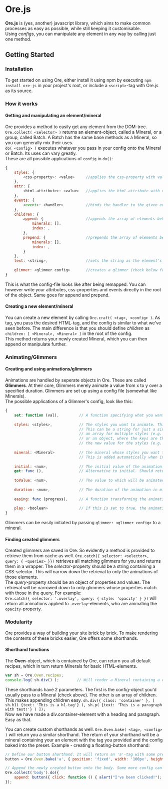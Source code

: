 # Ore.js

**Ore.js** is (yes, another) javascript library, which aims to make common processes as easy as possible, while still keeping it customisable.  
Using *configs*, you can manipulate any element in any way by calling just one method.

## Getting Started

### Installation
To get started on using Ore, either install it using npm by executing `npm install ore-js` in your project's root, or include a `<script>`-tag with
Ore.js as its source.  
  
### How it works
#### Getting and manipulating an element/mineral
Ore provides a method to easily get any element from the DOM-tree. `Ore.collect( <selector> )` returns an element-object, 
called a Mineral, or a group, called Batch. A Batch has the same base methods as a Mineral, so you can generally mix their uses.  
`do( <config> )` executes whatever you pass in your config onto the Mineral or Batch. Its uses can vary greatly.  
These are all possible applications of `config` in `do()`:  
``` javascript
{    
    styles: {
        <css-property>: <value>     //applies the css-property with value onto the mineral or batch
    },
    attr: {
        <html-attribute>: <value>   //applies the html-attribute with value onto the mineral or batch
    },
    events: {
        <event>: <handler>          //binds the handler to the given event on the mineral or batch
    },
    children: {
        append: {                   //appends the array of elements behind the given index
            minerals: [],
            index: ,
        },
        prepend: {                  //prepends the array of elements before the given index
            minerals: [],
            index: ,
        }
    },
    text: <string>,                 //sets the string as the element's text
    
    glimmer: <glimmer config>       //creates a glimmer (check below for documentation)
}
```
This is what the config-file looks like after being remapped. You can however write your attributes, css-properties and events directly in
the root of the object. Same goes for append and prepend.

#### Creating a new element/mineral
You can create a new element by calling `Ore.craft( <tag>, <config> )`. As tag, you pass the desired HTML-tag, and the config is similar to what
we've seen before. The main difference is that you should define *children* as `children: [ <Mineral>, <Mineral> ]` in the root of the config.  
This method returns your newly created Mineral, which you can then append or manipulate further.

### Animating/Glimmers
#### Creating and using animations/glimmers
Animations are handled by seperate objects in Ore. These are called **Glimmers**. At their core, Glimmers merely animate a value from x to y over a specified duration.
Glimmers are set up using a config file (somewhat like Minerals).  
The possible applications of a Glimmer's config, look like this:
``` javascript
{
    set: function (val),         // A function specifying what you want to do with the animated value.
    
    styles: <styles>,            // The styles you want to animate. This generates a set function which will edit the styles.
                                 // This can be a string for just a single style(e.g. 'width'),
                                 // an array for multiple styles (e.g. ['width', 'height'],
                                 // or an object, where the keys are the styles and the values functions that return
                                 // the new value for the styles (e.g. {'width': function (val) { return val + '%' } }
                                 
    mineral: <Mineral>           // the mineral whose styles you want to edit. This isn't needed when not animated styles.
                                 // This is added automatically when initialising glimmers through a Mineral
                                 
    initial: <num>,              // The initial value of the animation
    get: func (),                // Alternative to initial. Should return an initial value.
    
    toValue: <num>,              // The value to which will be animated
    
    duration: <num>,             // The duration of the animation in miliseconds
    
    easing: func (progress),     // A function transforming the animations progress. This will always be a value between 0 and 1
    
    play: <boolean>              // If this is set to true, the animation will play. If it is set to false, it will pause.
}
```
Glimmers can be easily initiated by passing `glimmer: <glimmer config>` to a mineral.

#### Finding created glimmers
Created glimmers are saved in Ore. So evidently a method is provided to retrieve them from cache as well. 
`Ore.catch({ selector: <selector>, query: { <queries> }})` retrieves all matching glimmers for you and returns them in a wrapper.
The *selector*-property should be a string containing a CSS-selector. This will narrow down the retrieval to only the animations of those elements.  
The *query*-property should be an object of properties and values. The retrieval will be narrowed down to only glimmers whose properties match with those in the query. 
For example:  
`Ore.catch({ selector: '.overlay', query: { style: 'opacity' } })` will return all animations applied to `.overlay`-elements, who are animating the `opacity`-property.

### Modularity
Ore provides a way of building your site brick by brick. To make rendering the contents of these bricks easier, Ore offers some shorthands.  
#### Shorthand functions
The **Oven**-object, which is contained by Ore, can return you all default recipes, which in turn return Minerals for basic HTML-elements.
``` javascript
var sh = Ore.Oven.recipes;
console.log( sh.div() );        // Will render a Mineral containing a div-element, which you can then append
```
These shorthands have 2 parameters. The first is the config-object you'd usually pass to a Mineral (check above). The other is an array of children.  
This makes appending children easy.
`sh.div({ class: 'container' }, [ sh.h1( {text: 'This is a h1-tag'} ), sh.p( {text: 'This is a paragraph with text!'} ) ]);`  
Now we have made a div.container-element with a heading and paragraph. Easy as that.  
  
You can create custom shorthands as well.
`Ore.Oven.bake( <tag>, <config> )` will return you a similar shorthand. The return of your shorthand will be 
a mineral containing your an element with the tag you provided and the config baked into the preset.
Example - creating a floating-button shorthand:
``` javascript
// Define our button shorthand. It will return an 'a'-tag with some preset values.
button = Ore.Oven.bake('a', { position: 'fixed', width: '100px', height: '100px', borderRadius: '50%', right: '150px', bottom: '150px', display: 'block'});

// Append the newly created button onto the body. Some more config can be passed here ( background and click in this example )
Ore.collect('body').do({ 
    append: button({ click: function () { alert("I've been clicked!"); }, backgroundColor: '#324398' })
});
```
